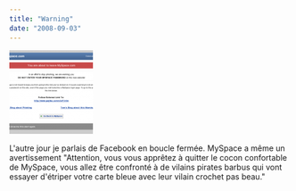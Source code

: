 ```yaml
---
title: "Warning"
date: "2008-09-03"
---
```


[![Warning, don't go there unless you're Jack Sparrow](images/warning-150x150.png "warning")](http://blog.smwhr.net/wp-content/uploads/2008/09/warning.png)

L'autre jour je parlais de Facebook en boucle fermée. MySpace a même un avertissement "Attention, vous vous apprêtez à quitter le cocon confortable de MySpace, vous allez être confronté à de vilains pirates barbus qui vont essayer d'étriper votre carte bleue avec leur vilain crochet pas beau."
